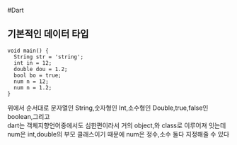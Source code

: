 #Dart 
## 기본적인 데이터 타입
```
void main() {
  String str = 'string';
  int in = 12;
  double dou = 1.2;
  bool bo = true;
  num n = 12;
  num n = 1.2;
}
```
위에서 순서대로 문자열인 String,숫자형인 Int,소수형인 Double,true,false인 boolean,그리고<br>
dart는 객체지향언어중에서도 심한편이라서 거의 object,와 class로 이루어져 잇는데 num은 int,double의 부모 클래스이기 때문에 num은 정수,소수 둘다 지정해줄 수 있다
